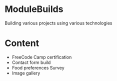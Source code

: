 # ModuleBuilds
Building various projects using various technologies

# Content
- FreeCode Camp certification
- Contact form build
- Food preferences Survey
- Image gallery
